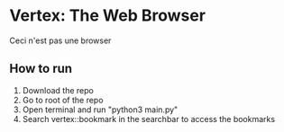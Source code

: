 # Vertex: The Web Browser
Ceci n'est pas une browser


## How to run

1. Download the repo
2. Go to root of the repo
3. Open terminal and run "python3 main.py"
4. Search vertex::bookmark in the searchbar  to access the bookmarks
